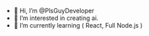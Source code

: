 - 👋 Hi, I’m @PlsGuyDeveloper
- 👀 I’m interested in creating ai.
- 🌱 I’m currently learning ( React, Full Node.js )

<!---
PlsGuyDeveloper/PlsGuyDeveloper is a ✨ special ✨ repository because its `README.md` (this file) appears on your GitHub profile.
You can click the Preview link to take a look at your changes.
--->
